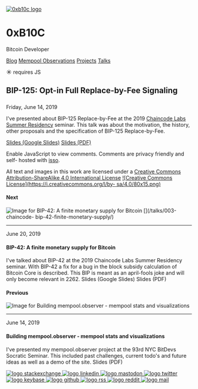 [ ![0xb10c logo](/0xb10c.png) ](/)

# 0xB10C

Bitcoin Developer

[Blog](/) [Mempool Observations](/mempool-observations) [Projects](/projects)
[Talks](/talks)

☀  requires JS

##  BIP-125: Opt-in Full Replace-by-Fee Signaling

#####

Friday, June 14, 2019

I've presented about BIP-125 Replace-by-Fee at the 2019 [Chaincode Labs Summer
Residency](https://residency.chaincode.com/) seminar. This talk was about the
motivation, the history, other proposals and the specification of BIP-125
Replace-by-Fee.

[Slides (Google
Slides)](https://docs.google.com/presentation/d/1n8iNlxb0uz4D9YPTMiIt_x9VoffR15h1HRrbelIibBU)
[Slides (PDF)](/pdfs/bip125.pdf)

Enable JavaScript to view comments. Comments are privacy friendly and self-
hosted with [isso](https://posativ.org/isso/).

All text and images in this work are licensed under a [Creative Commons
Attribution-ShareAlike 4.0 International
License](http://creativecommons.org/licenses/by-sa/4.0/) [![Creative Commons
License](https://i.creativecommons.org/l/by-
sa/4.0/80x15.png)](http://creativecommons.org/licenses/by-sa/4.0/)

#### Next

![Image for BIP-42: A finite monetary supply for
Bitcoin](/data/talks/chaincode-bip42/header.png) [](/talks/003-chaincode-
bip-42-finite-monetary-supply/)

* * *

June 20, 2019

#### BIP-42: A finite monetary supply for Bitcoin

I've talked about BIP-42 at the 2019 Chaincode Labs Summer Residency seminar.
With BIP-42 a fix for a bug in the block subsidy calculation of Bitcoin Core
is described. This BIP is meant as an april-fools joke and will only become
relevant in 2262. Slides (Google Slides) Slides (PDF)

[](/talks/003-chaincode-bip-42-finite-monetary-supply/)

#### Previous

![Image for Building mempool.observer - mempool stats and
visualizations](/data/talks/bitdevs-mempool-observer/header.png)
[](/talks/001-bitdevs-building-mempool-observer/)

* * *

June 14, 2019

#### Building mempool.observer - mempool stats and visualizations

I've presented my mempool.observer project at the 93rd NYC BitDevs Socratic
Seminar. This included past challenges, current todo's and future ideas as
well as a demo of the site. Slides (PDF)

[](/talks/001-bitdevs-building-mempool-observer/)

[ ![logo stackexchange](/img/footer/stackexchange.svg)
](https://bitcoin.stackexchange.com/users/63817/0xb10c) [ ![logo
linkedin](/img/footer/linkedin.svg) ](https://linkedin.com/in/0xb10c) [ ![logo
mastodon](/img/footer/mastodon.svg) ](https://x0f.org/@0xb10c) [ ![logo
twitter](/img/footer/twitter.svg) ](https://twitter.com/0xb10c) [ ![logo
keybase](/img/footer/keybase.svg) ](https://keybase.io/b10c) [ ![logo
github](/img/footer/github.svg) ](https://github.com/0xb10c) [ ![logo
rss](/img/footer/rss.svg) ](https://b10c.me/feed.xml) [ ![logo
reddit](/img/footer/reddit.svg) ](https://reddit.com/u/0xb10c) [ ![logo
mail](/img/footer/gmail.svg) ](mailto:0xb10c+b10c-me@gmail.com)

